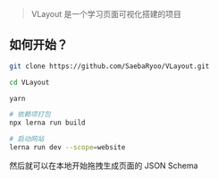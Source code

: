 > VLayout 是一个学习页面可视化搭建的项目

## 如何开始？

```bash
git clone https://github.com/SaebaRyoo/VLayout.git

cd VLayout

yarn

# 依赖项打包
npx lerna run build

# 启动网站
lerna run dev --scope=website
```

然后就可以在本地开始拖拽生成页面的 JSON Schema
